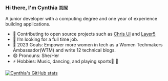 ### Hi there, I'm Cynthia 🇷🇼 

A junior developer with a computing degree and one year of experience building applications.
 
- 🔭 Contributing to open source projects such as [Chris UI](https://github.com/FNNDSC/ChRIS_ui) and [Layer5](https://github.com/meshery/meshery.io)
- 👯 I’m looking for a full time job.
- :goal_net: 2023 Goals: Empower more women in tech as a Women Techmakers Ambassador(WTM) and write 12 technical blogs. 
- 😄 Pronouns: She/Her
- ⚡ Hobbies: Music, dancing, and playing sports:basketball: :volleyball:

[![Cynthia's GitHub stats](https://github-readme-stats.vercel.app/api?username=ciradu2204&show_icons=true&theme=cobalt&count_private=true)](https://github.com/anuraghazra/github-readme-stats)


